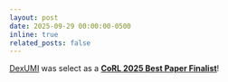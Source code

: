 ```yaml
---
layout: post
date: 2025-09-29 00:00:00-0500
inline: true
related_posts: false
---
```

[DexUMI](https://dex-umi.github.io/) was select as a <span style="color:#9d0208">**[CoRL 2025 Best Paper Finalist](https://www.corl.org/program/awards)**</span>!
